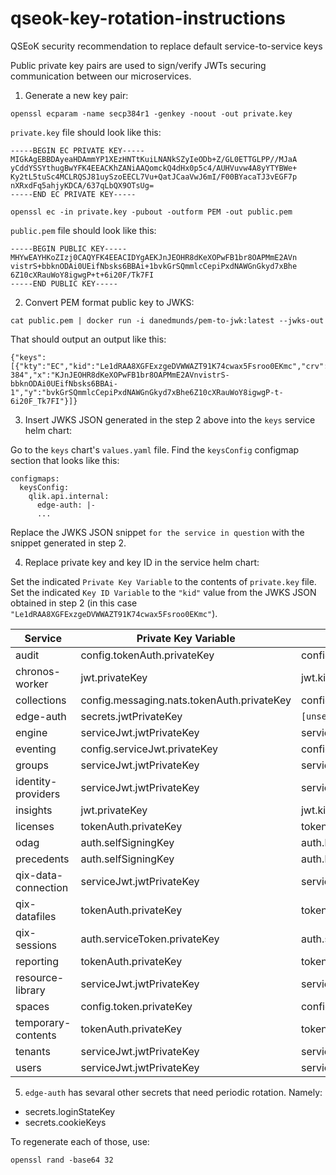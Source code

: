 # qseok-key-rotation-instructions
QSEoK security recommendation to replace default service-to-service keys

Public private key pairs are used to sign/verify JWTs securing communication between our microservices. 

1. Generate a new key pair:

```
openssl ecparam -name secp384r1 -genkey -noout -out private.key
```

`private.key` file should look like this:

```
-----BEGIN EC PRIVATE KEY-----
MIGkAgEBBDAyeaHDAmmYP1XEzHNTtKuiLNANkSZyIeODb+Z/GL0ETTGLPP//MJaA
yCddYSSYthugBwYFK4EEACKhZANiAAQomckQ4dHx0p5c4/AUHVuvw4A8yYTYBWe+
Ky2tL5tuSc4MCLRQSJ81uySzoEECL7Vu+QatJCaaVwJ6mI/F00BYacaTJ3vEGF7p
nXRxdFq5ahjyKDCA/637qLbQX9OTsUg=
-----END EC PRIVATE KEY-----
```

```
openssl ec -in private.key -pubout -outform PEM -out public.pem
```

`public.pem` file should look like this:

```
-----BEGIN PUBLIC KEY-----
MHYwEAYHKoZIzj0CAQYFK4EEACIDYgAEKJnJEOHR8dKeXOPwFB1br8OAPMmE2AVn
vistrS+bbknODAi0UEifNbsks6BBAi+1bvkGrSQmmlcCepiPxdNAWGnGkyd7xBhe
6Z10cXRauWoY8igwgP+t+6i20F/Tk7FI
-----END PUBLIC KEY-----
```

2. Convert PEM format public key to JWKS:

```
cat public.pem | docker run -i danedmunds/pem-to-jwk:latest --jwks-out
```

That should output an output like this:

```
{"keys":[{"kty":"EC","kid":"Le1dRAA8XGFExzgeDVWWAZT91K74cwax5Fsroo0EKmc","crv":"P-384","x":"KJnJEOHR8dKeXOPwFB1br8OAPMmE2AVnvistrS-bbknODAi0UEifNbsks6BBAi-1","y":"bvkGrSQmmlcCepiPxdNAWGnGkyd7xBhe6Z10cXRauWoY8igwgP-t-6i20F_Tk7FI"}]}
```

3. Insert JWKS JSON generated in the step 2 above into the `keys` service helm chart:

Go to the `keys` chart's `values.yaml` file.
Find the `keysConfig` configmap section that looks like this:

```
configmaps:
  keysConfig:
    qlik.api.internal:
      edge-auth: |-
      ...
```

Replace the JWKS JSON snippet `for the service in question` with the snippet generated in step 2.

4. Replace private key and key ID in the service helm chart:

Set the indicated `Private Key Variable` to the contents of `private.key` file.
Set the indicated `Key ID Variable` to the `"kid"` value from the JWKS JSON obtained in step 2 (in this case `"Le1dRAA8XGFExzgeDVWWAZT91K74cwax5Fsroo0EKmc"`).

| Service                      | Private Key Variable                        | Key ID Variable                      |
| -----------------------------| --------------------------------------------| -------------------------------------|
| audit                        | config.tokenAuth.privateKey                 | config.tokenAuth.kid                 |
| chronos-worker               | jwt.privateKey                              | jwt.kid                              |
| collections                  | config.messaging.nats.tokenAuth.privateKey  | config.messaging.nats.tokenAuth.kid  |
| edge-auth                    | secrets.jwtPrivateKey                       | `[unset]`                            |
| engine                       | serviceJwt.jwtPrivateKey                    | serviceJwt.keyId                     |
| eventing                     | config.serviceJwt.privateKey                | config.serviceJwt.keyId              |
| groups                       | serviceJwt.jwtPrivateKey                    | serviceJwt.keyId                     |
| identity-providers           | serviceJwt.jwtPrivateKey                    | serviceJwt.keyId                     |
| insights                     | jwt.privateKey                              | jwt.kid                              |
| licenses                     | tokenAuth.privateKey                        | tokenAuth.kid                        |
| odag                         | auth.selfSigningKey                         | auth.kid                             |
| precedents                   | auth.selfSigningKey                         | auth.kid                             |
| qix-data-connection          | serviceJwt.jwtPrivateKey                    | serviceJwt.keyId                     |
| qix-datafiles                | tokenAuth.privateKey                        | tokenAuth.kid                        |
| qix-sessions                 | auth.serviceToken.privateKey                | auth.serviceToken.kid                |
| reporting                    | tokenAuth.privateKey                        | tokenAuth.kid                        |
| resource-library             | serviceJwt.jwtPrivateKey                    | serviceJwt.keyId                     |
| spaces                       | config.token.privateKey                     | config.token.kid                     |
| temporary-contents           | tokenAuth.privateKey                        | tokenAuth.kid                        |
| tenants                      | serviceJwt.jwtPrivateKey                    | serviceJwt.keyId                     |
| users                        | serviceJwt.jwtPrivateKey                    | serviceJwt.keyId                     |

5. `edge-auth` has sevaral other secrets that need periodic rotation. Namely:

- secrets.loginStateKey
- secrets.cookieKeys

To regenerate each of those, use:
```
openssl rand -base64 32
```
